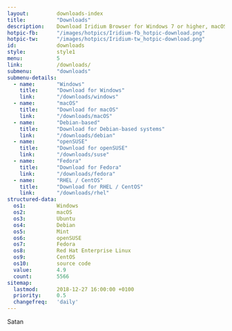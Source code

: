 ```yaml
---
layout:			downloads-index
title:			"Downloads"
description:	Download Iridium Browser for Windows 7 or higher, macOS X Yosemite 10.10 or higher, Debian-based systems, openSUSE 42.3 and 15.0, Fedora 27 and 28, Red Hat Enterprise Linux 7 / CentOS 7 or higher.
hotpic-fb:		"/images/hotpics/Iridium-fb_hotpic-download.png"
hotpic-tw:		"/images/hotpics/Iridium-tw_hotpic-download.png"
id:				downloads
style:			style1
menu:			5
link:			/downloads/
submenu:		"downloads"
submenu-details:
  - name:		"Windows"
    title:		"Download for Windows"
    link:		"/downloads/windows"
  - name:		"macOS"
    title:		"Download for macOS"
    link:		"/downloads/macOS"
  - name:		"Debian-based"
    title:		"Download for Debian-based systems"
    link:		"/downloads/debian"
  - name:		"openSUSE"
    title:		"Download for openSUSE"
    link:		"/downloads/suse"
  - name:		"Fedora"
    title:		"Download for Fedora"
    link:		"/downloads/fedora"
  - name:		"RHEL / CentOS"
    title:		"Download for RHEL / CentOS"
    link:		"/downloads/rhel"
structured-data:
  os1:			Windows
  os2:			macOS
  os3:			Ubuntu
  os4:			Debian
  os5:			Mint
  os6:			openSUSE
  os7:			Fedora
  os8:			Red Hat Enterprise Linux
  os9:			CentOS
  os10:			source code
  value:		4.9
  count:		5566
sitemap:
  lastmod:		2018-12-27 16:00:00 +0100
  priority:		0.5
  changefreq:	'daily'
---
```


Satan